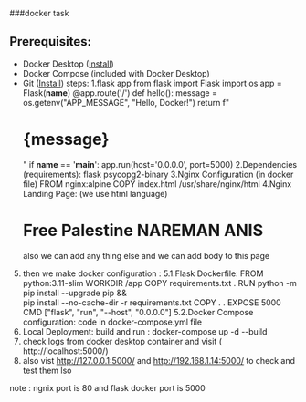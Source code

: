 ###docker task
## Prerequisites:
- Docker Desktop ([Install](https://www.docker.com/products/docker-desktop))
- Docker Compose (included with Docker Desktop)
- Git ([Install](https://git-scm.com/downloads))
steps:
1.flask app
  from flask import Flask
import os
app = Flask(__name__)
@app.route('/')
def hello():
    message = os.getenv("APP_MESSAGE", "Hello, Docker!")
    return f"<h1>{message}</h1>"
if __name__ == '__main__':
    app.run(host='0.0.0.0', port=5000)
2.Dependencies (requirements):
  flask
  psycopg2-binary
3.Nginx Configuration (in docker file)
  FROM nginx:alpine
  COPY index.html /usr/share/nginx/html
4.Nginx Landing Page: (we use html language)
  <h1>Free Palestine NAREMAN ANIS</h1>
  also we can add any thing else and we can add body to this page 
5. then we make docker configuration :
   5.1.Flask Dockerfile:
    FROM python:3.11-slim
    WORKDIR /app
    COPY requirements.txt .
    RUN python -m pip install --upgrade pip && \
     pip install --no-cache-dir -r requirements.txt
    COPY . .
    EXPOSE 5000
    CMD ["flask", "run", "--host", "0.0.0.0"]
   5.2.Docker Compose configuration:
     code in docker-compose.yml file
6. Local Deployment:
   build and run : docker-compose up -d --build
7. check logs from docker desktop container and visit ( http://localhost:5000/)
8.  also vist http://127.0.0.1:5000/ and http://192.168.1.14:5000/ to check and test them lso

   note :
   ngnix port is 80 and flask docker port is 5000
   
  
